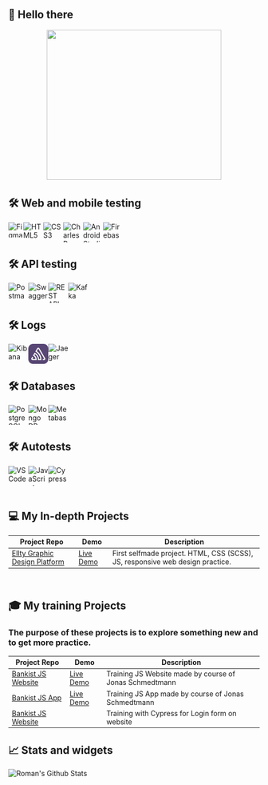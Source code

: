 ## 👋 Hello there 

<div id="header" align="center">
  <img src="https://s13.gifyu.com/images/SJgSP.gif" width="350" height="300"/>
</div>

## 🛠️ Web and mobile testing
<div style="display: flex;">
  <img src="https://user-images.githubusercontent.com/25181517/189715289-df3ee512-6eca-463f-a0f4-c10d94a06b2f.png" width=30 height=30 alt="Figma" title="Figma">
  <img src="https://user-images.githubusercontent.com/25181517/192158954-f88b5814-d510-4564-b285-dff7d6400dad.png" width=40 height=40 alt="HTML5" title="HTML5">
  <img src="https://user-images.githubusercontent.com/25181517/183898674-75a4a1b1-f960-4ea9-abcb-637170a00a75.png" width=40 height=40 alt="CSS3" title="CSS3">
  <img src="https://camo.githubusercontent.com/51853941260ae860198fc42caf94c597eba7dc12e6f8d3caf65df49c1b6e82b6/68747470733a2f2f63646e2e69636f6e2d69636f6e732e636f6d2f69636f6e73322f333035332f504e472f3531322f636861726c65735f70726f78795f6d61636f735f6269677375725f69636f6e5f3139303330322e706e67" width=40 height=40 alt="Charles Proxy" title="Charles Proxy">
  <img src="https://user-images.githubusercontent.com/25181517/192108895-20dc3343-43e3-4a54-a90e-13a4abbc57b9.png" width=40 height=40 alt="Android Studio" title="Android Studio">
  <img src="https://user-images.githubusercontent.com/25181517/189716855-2c69ca7a-5149-4647-936d-780610911353.png" width=40 height=40 alt="Firebase" title="Firebase">
</div>

## 🛠️ API testing
<div style="display: flex;">
  <img src="https://user-images.githubusercontent.com/25181517/192109061-e138ca71-337c-4019-8d42-4792fdaa7128.png" width=40 height=40 alt="Postman" title="Postman">
  <img src="https://user-images.githubusercontent.com/25181517/186711335-a3729606-5a78-4496-9a36-06efcc74f800.png" width=40 height=40 alt="Swagger" title="Swagger">
  <img src="https://user-images.githubusercontent.com/25181517/192107858-fe19f043-c502-4009-8c47-476fc89718ad.png" width=40 height=40 alt="REST API" title="REST API">
  <img src="https://user-images.githubusercontent.com/25181517/192107004-2d2fff80-d207-4916-8a3e-130fee5ee495.png" width=40 height=40 alt="Kafka" title="Kafka">
</div>

## 🛠️ Logs
<div style="display: flex;">
    <img src="https://raw.githubusercontent.com/maliceio/kibana/master/docs/kibana-logo.png" width=40 height=40 alt="Kibana" title="Kibana">
    <img src="https://raw.githubusercontent.com/tandpfun/skill-icons/main/icons/Sentry.svg" width=40 height=40 alt="Sentry" title="Sentry">
    <img src="https://avatars.githubusercontent.com/u/28545596?s=200&v=4" width=40 height=40 alt="Jaeger" title="Jaeger">
</div>

## 🛠️ Databases
<div style="display: flex;">
    <img src="https://user-images.githubusercontent.com/25181517/117208740-bfb78400-adf5-11eb-97bb-09072b6bedfc.png" width=40 height=40 alt="PostgreSQL" title="PostgreSQL">
    <img src="https://user-images.githubusercontent.com/25181517/182884177-d48a8579-2cd0-447a-b9a6-ffc7cb02560e.png" width=40 height=40 alt="Mongo DB" title="Mongo DB">
    <img src="https://camo.githubusercontent.com/88279973506a8c228b3789a81cb8ed57e8f711f855f9a0735652fc117dffe955/68747470733a2f2f63646e2e776f726c64766563746f726c6f676f2e636f6d2f6c6f676f732f6d657461626173652e737667" width=40 height=40 alt="Metabase" title="Metabase">
</div>

## 🛠️ Autotests
<div style="display: flex;">
    <img src="https://user-images.githubusercontent.com/25181517/192108891-d86b6220-e232-423a-bf5f-90903e6887c3.png" width=40 height=40 alt="VS Code" title="VS Code">
    <img src="https://user-images.githubusercontent.com/25181517/117447155-6a868a00-af3d-11eb-9cfe-245df15c9f3f.png" width=40 height=40 alt="JavaScript" title="JavaScript">
    <img src="https://user-images.githubusercontent.com/68279555/200387386-276c709f-380b-46cc-81fd-f292985927a8.png" width=40 height=40 alt="Cypress" title="Cypress">
</div>
<br>

## 💻 My In-depth Projects

| Project Repo | Demo | Description |
| -- | -- | -- |
| [Ellty Graphic Design Platform](https://github.com/AfterWaGa/ellty) | [Live Demo](https://afterwaga.github.io/ellty/) | First selfmade project. HTML, CSS (SCSS), JS, responsive web design practice. |
<br>

## :mortar_board: My training Projects
### The purpose of these projects is to explore something new and to get more practice.

| Project Repo | Demo | Description |
| -- | -- | -- |
| [Bankist JS Website](https://github.com/AfterWaGa/Bankist-Website) | [Live Demo](https://afterwaga.github.io/Bankist-Website/) | Training JS Website made by course of Jonas Schmedtmann |
| [Bankist JS App](https://github.com/AfterWaGa/Bankist) | [Live Demo](https://afterwaga.github.io/Bankist/) | Training JS App made by course of Jonas Schmedtmann |
| [Bankist JS Website](https://github.com/AfterWaGa/cypress) |  | Training with Cypress for Login form on website |

## 📈 Stats and widgets

![Roman's Github Stats](https://github-readme-stats.vercel.app/api/top-langs/?username=AfterWaGa&theme=tokyonight&show_icons=true)




